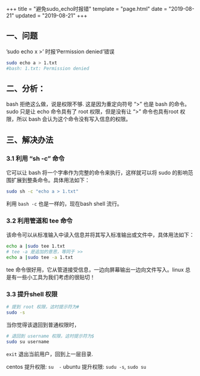 +++
title = "避免sudo_echo时报错"
template = "page.html"
date = "2019-08-21"
updated = "2019-08-21"
+++


## 一、问题

’sudo echo x >’ 时报’Permission denied’错误

```sh
sudo echo a > 1.txt
#bash: 1.txt: Permission denied
```

## 二、分析：

bash 拒绝这么做，说是权限不够.
这是因为重定向符号 “>” 也是 bash 的命令。sudo 只是让 echo 命令具有了 root 权限，但是没有让 “>” 命令也具有root 权限，所以 bash 会认为这个命令没有写入信息的权限。

## 三、解决办法

### 3.1 利用 “sh -c” 命令

它可以让 bash 将一个字串作为完整的命令来执行，这样就可以将 sudo 的影响范围扩展到整条命令。具体用法如下：

```sh
sudo sh -c "echo a > 1.txt"
```

利用 `bash -c` 也是一样的，现在bash shell 流行。

### 3.2 利用管道和 tee 命令

该命令可以从标准输入中读入信息并将其写入标准输出或文件中，具体用法如下：

```sh
echo a |sudo tee 1.txt
# tee -a 是追加的意思，等同于 >>
echo a |sudo tee -a 1.txt
```

tee 命令很好用，它从管道接受信息，一边向屏幕输出一边向文件写入。linux 总是有一些小工具为我们考虑的很贴切！

### 3.3 提升shell 权限

```sh
# 提到 root 权限，这时提示符为#
sudo -s
```

当你觉得该退回到普通权限时，

```sh
# 退回到 username 权限，这时提示符为$
sudo su username
```

`exit` 退出当前用户，回到上一层目录.

centos 提升权限: `su  -`
ubuntu 提升权限: `sudu -s`,  `sudo su`

